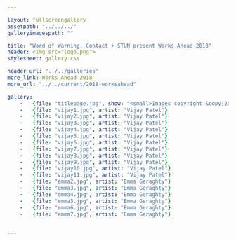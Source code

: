 ```yaml
---

layout: fullscreengallery
assetpath: "../../../"
galleryimagespath: ""

title: "Word of Warning, Contact + STUN present Works Ahead 2018"
header: <img src="logo.png">
stylesheet: gallery.css

header_url: "../../galleries"
more_link: Works Ahead 2018
more_url: "../../current/2018-worksahead"

gallery:
    -   {file: "titlepage.jpg", show: "<small>Images copyright &copy;2018 Word of Warning</small>"}
    -   {file: "vijay1.jpg", artist: "Vijay Patel"}
    -   {file: "vijay2.jpg", artist: "Vijay Patel"}
    -   {file: "vijay3.jpg", artist: "Vijay Patel"}
    -   {file: "vijay4.jpg", artist: "Vijay Patel"}
    -   {file: "vijay5.jpg", artist: "Vijay Patel"}
    -   {file: "vijay6.jpg", artist: "Vijay Patel"}
    -   {file: "vijay7.jpg", artist: "Vijay Patel"}
    -   {file: "vijay8.jpg", artist: "Vijay Patel"}
    -   {file: "vijay9.jpg", artist: "Vijay Patel"}
    -   {file: "vijay10.jpg", artist: "Vijay Patel"}
    -   {file: "vijay11.jpg", artist: "Vijay Patel"}
    -   {file: "emma2.jpg", artist: "Emma Geraghty"}
    -   {file: "emma3.jpg", artist: "Emma Geraghty"}
    -   {file: "emma4.jpg", artist: "Emma Geraghty"}
    -   {file: "emma5.jpg", artist: "Emma Geraghty"}
    -   {file: "emma6.jpg", artist: "Emma Geraghty"}
    -   {file: "emma7.jpg", artist: "Emma Geraghty"}
   

---
```

